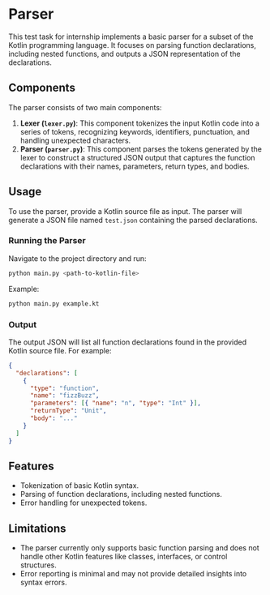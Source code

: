 # Parser

This test task for internship implements a basic parser for a subset of the Kotlin programming language. It focuses on parsing function declarations, including nested functions, and outputs a JSON representation of the declarations.

## Components

The parser consists of two main components:

1. **Lexer (`lexer.py`)**: This component tokenizes the input Kotlin code into a series of tokens, recognizing keywords, identifiers, punctuation, and handling unexpected characters.
2. **Parser (`parser.py`)**: This component parses the tokens generated by the lexer to construct a structured JSON output that captures the function declarations with their names, parameters, return types, and bodies.

## Usage

To use the parser, provide a Kotlin source file as input. The parser will generate a JSON file named `test.json` containing the parsed declarations.

### Running the Parser

Navigate to the project directory and run:

```bash
python main.py <path-to-kotlin-file>
```

Example:

```bash
python main.py example.kt
```

### Output

The output JSON will list all function declarations found in the provided Kotlin source file. For example:

```json
{
  "declarations": [
    {
      "type": "function",
      "name": "fizzBuzz",
      "parameters": [{ "name": "n", "type": "Int" }],
      "returnType": "Unit",
      "body": "..."
    }
  ]
}
```

## Features

- Tokenization of basic Kotlin syntax.
- Parsing of function declarations, including nested functions.
- Error handling for unexpected tokens.

## Limitations

- The parser currently only supports basic function parsing and does not handle other Kotlin features like classes, interfaces, or control structures.
- Error reporting is minimal and may not provide detailed insights into syntax errors.
